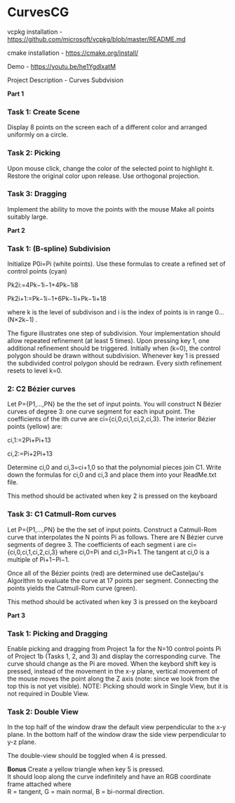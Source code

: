 # CurvesCG

vcpkg installation - 
https://github.com/microsoft/vcpkg/blob/master/README.md

cmake installation - 
https://cmake.org/install/

Demo - https://youtu.be/he1YgdlxatM

Project Description - Curves Subdvision

**Part 1**
### Task 1: Create Scene
Display 8 points on the screen each of a different color and arranged uniformly on a circle.

### Task 2: Picking
Upon mouse click, change the color of the selected point to highlight it. Restore the original color upon release.
Use orthogonal projection.

### Task 3: Dragging
Implement the ability to move the points with the mouse
Make all points suitably large.

**Part 2**
### Task 1: (B-spline) Subdivision

Initialize P0i=Pi (white points).
Use these formulas to create a refined set of control points (cyan)

Pk2i:=4Pk−1i−1+4Pk−1i8

Pk2i+1:=Pk−1i−1+6Pk−1i+Pk−1i+18

where k is the level of subdivison and
i is the index of points is in range 0…(N×2k−1) .

The figure illustrates one step of subdivision.
Your implementation should allow repeated refinement (at least 5 times).
Upon pressing key 1, one additional refinement should be triggered.
Initially when (k=0), the control polygon should be drawn without subdivision.
Whenever key 1 is pressed the subdivided control polygon should be redrawn.
Every sixth refinement resets to level k=0.

### 2: C2 Bézier curves

Let P={P1,…,PN} be the the set of input points.
You will construct N Bézier curves of degree 3: one curve segment for each input point.
The coefficients of the ith curve are ci={ci,0,ci,1,ci,2,ci,3}.
The interior Bézier points (yellow) are:

ci,1:=2Pi+Pi+13

ci,2:=Pi+2Pi+13

Determine ci,0 and ci,3=ci+1,0 so that the polynomial pieces join C1.
Write down the formulas for ci,0 and ci,3 and place them into your ReadMe.txt file.

This method should be activated when key 2 is pressed on the keyboard

### Task 3: C1 Catmull-Rom curves
Let P={P1,…,PN} be the the set of input points.
Construct a Catmull-Rom curve that interpolates the N points Pi as follows.
There are N Bézier curve segments of degree 3.
The coefficients of each segment i are ci={ci,0,ci,1,ci,2,ci,3} where ci,0=Pi and ci,3=Pi+1.
The tangent at ci,0 is a multiple of Pi+1−Pi−1.

Once all of the Bézier points (red) are determined use deCasteljau's Algorithm to evaluate the curve at 17 points per segment.
Connecting the points yields the Catmull-Rom curve (green).

This method should be activated when key 3 is pressed on the keyboard

**Part 3**
### Task 1: Picking and Dragging

Enable picking and dragging from Project 1a for the N=10 control points Pi of Project 1b (Tasks 1, 2, and 3) and display the corresponding curve. The curve should change as the Pi are moved.
When the keybord shift key is pressed, instead of the movement in the x-y plane, vertical movement of the mouse moves the point along the Z axis (note: since we look from the top this is not yet visible).
NOTE: Picking should work in Single View, but it is not required in Double View.

### Task 2: Double View

In the top half of the window draw the default view perpendicular to the x-y plane. In the bottom half of the window draw the side view perpendicular to y-z plane.

The double-view should be toggled when 4 is pressed.

**Bonus**
Create a yellow triangle when key  5  is pressed.  
It should loop along the curve indefinitely and have an RGB coordinate frame attached where  
R = tangent, G = main normal, B = bi-normal direction.
